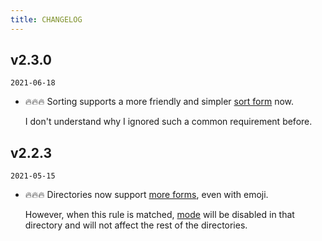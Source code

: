 ```yaml
---
title: CHANGELOG
---
```


## v2.3.0

`2021-06-18`

+ 🔥🔥🔥 Sorting supports a more friendly and simpler [sort form](/features/markdown-file-config.html#autosort) now.

  I don't understand why I ignored such a common requirement before.



## v2.2.3

`2021-05-15`

+ 🔥🔥🔥 Directories now support [more forms](https://github.com/shanyuhai123/vuepress-plugin-auto-sidebar/tree/master/packages/vuepress-docs-gh-pages/docs), even with emoji.

  However, when this rule is matched, [mode](/features/plugin-options.html#_1-built-in-mode) will be disabled in that directory and will not affect the rest of the directories.

